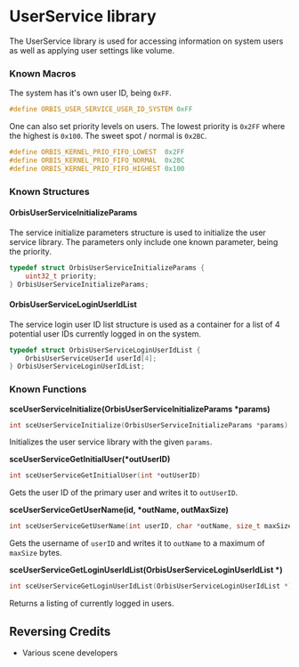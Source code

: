 # UserService library
The UserService library is used for accessing information on system users as well as applying user settings like volume.

### Known Macros
The system has it's own user ID, being `0xFF`.

```c
#define ORBIS_USER_SERVICE_USER_ID_SYSTEM 0xFF
```

One can also set priority levels on users. The lowest priority is `0x2FF` where the highest is `0x100`. The sweet spot / normal is `0x2BC`.

```c
#define ORBIS_KERNEL_PRIO_FIFO_LOWEST  0x2FF
#define ORBIS_KERNEL_PRIO_FIFO_NORMAL  0x2BC
#define ORBIS_KERNEL_PRIO_FIFO_HIGHEST 0x100
```

### Known Structures

#### OrbisUserServiceInitializeParams
The service initialize parameters structure is used to initialize the user service library. The parameters only include one known parameter, being the priority.

```c
typedef struct OrbisUserServiceInitializeParams {
	uint32_t priority;
} OrbisUserServiceInitializeParams;
```

#### OrbisUserServiceLoginUserIdList
The service login user ID list structure is used as a container for a list of 4 potential user IDs currently logged in on the system.

```c
typedef struct OrbisUserServiceLoginUserIdList {
	OrbisUserServiceUserId userId[4];
} OrbisUserServiceLoginUserIdList;
```

### Known Functions

**sceUserServiceInitialize(OrbisUserServiceInitializeParams \*params)**

```c
int sceUserServiceInitialize(OrbisUserServiceInitializeParams *params)
```

Initializes the user service library with the given `params`.

**sceUserServiceGetInitialUser(\*outUserID)**

```c
int sceUserServiceGetInitialUser(int *outUserID)
```

Gets the user ID of the primary user and writes it to `outUserID`.

**sceUserServiceGetUserName(id, \*outName, outMaxSize)**

```c
int sceUserServiceGetUserName(int userID, char *outName, size_t maxSize)
```

Gets the username of `userID` and writes it to `outName` to a maximum of `maxSize` bytes.

**sceUserServiceGetLoginUserIdList(OrbisUserServiceLoginUserIdList \*)**

```c
int sceUserServiceGetLoginUserIdList(OrbisUserServiceLoginUserIdList *);
```

Returns a listing of currently logged in users.

## Reversing Credits
- Various scene developers